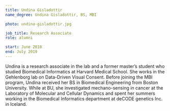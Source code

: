 ```yaml
---
title: Undina Gisladottir
name_degree: Undina Gisladottir, BS, MBI

photo: undina-gisladottir.jpg

job_title: Research Associate
role: alumni

start: June 2018
end: July 2019
---
```

Undina is a research associate in the lab and a former master’s student who studied Biomedical Informatics at Harvard Medical School. She works in the Gehlenborg lab on Data-Driven Visual Consent. Before joining the MBI program, Undina received her BS in Biomedical Engineering from Boston University. While at BU, she investigated mechano-sensing in cancer at the Laboratory of Molecular and Cellular Dynamics and spent her summers working in the Biomedical Informatics department at deCODE genetics Inc. in Iceland.

